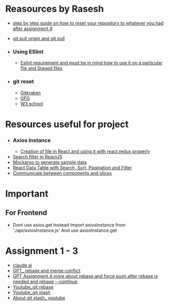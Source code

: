 # Reasources by Rasesh
- [step by step guide on how to reset your repository to whatever you had after assignment 4](https://grok.com/share/c2hhcmQtMg%3D%3D_24263f19-b58e-4276-a1ac-76d21568ec1f)
- [git pull origin and git pull](https://grok.com/share/c2hhcmQtMg%3D%3D_3ae60b0e-3e4f-447f-aba5-d68c5fb44b60)

- ### Using ESlint
  - [Eslint requirement and must be in mind how to use it on a particular file and Staged files](https://www.notion.so/ESLint-Pre-commit-Hooks-using-Husky-lint-staged-20df5f32069b80f1b18bd1dec27b24bc)

- ### git reset
    - [Gitkraken](https://www.gitkraken.com/learn/git/git-reset)
    - [GFG](http://geeksforgeeks.org/git/whats-the-difference-between-git-reset-mixed-soft-and-hard/)
    - [W3 school](https://www.w3schools.com/git/git_reset.asp)

# Resources useful for project
- ### Axios Instance
  - [Creation of file in React and using it with react redux properly](https://grok.com/share/c2hhcmQtMg%3D%3D_01063a46-6c4e-405d-a960-bc25b028638c)
- [Search filter in ReactJS](https://youtu.be/xAqCEBFGdYk?si=t2hCkrqe9DWOPmJn)
- [Mockaroo to generate sample data](https://www.mockaroo.com/)
- [React Data Table with Search, Sort, Pagination and Filter](https://youtu.be/JfEV1er6oqQ?si=3h7e7EyE2oTRDqWh)
- [Communicate between components and slices](https://grok.com/share/c2hhcmQtMg%3D%3D_55373a87-c316-4605-81d2-1d90544f9d5e)

# Important 
## For Frontend
- Dont use axios.get Instead Import axiosInstance from './api/axiosInstance.js'  And use axiosInstance.get

# Assignment 1 - 3
- [claude ai](https://claude.ai/share/438e2d1c-daad-4a86-bcf8-ccff7a13dabb)
- [GPT_ rebase and merge conflict](https://chatgpt.com/share/6845c43e-5678-8007-bcf1-65b58970dbff)
- [GPT Assignment 4 more about rebase and force push after rebase is needed and rebase --continue](https://chatgpt.com/share/6845c43e-5678-8007-bcf1-65b58970dbff)
- [Youtube_git rebase](https://youtu.be/DkWDHzmMvyg?si=AMI1maoE6ftrq-_o)
- [Youtube_git stash](https://youtu.be/8km76k3dNKI?si=1iTiIimdurKzsuuM)
- [About git stash_ youtube](https://youtu.be/lH3ZkwbVp5E?si=5mXTDrW2mn5vImI5)
